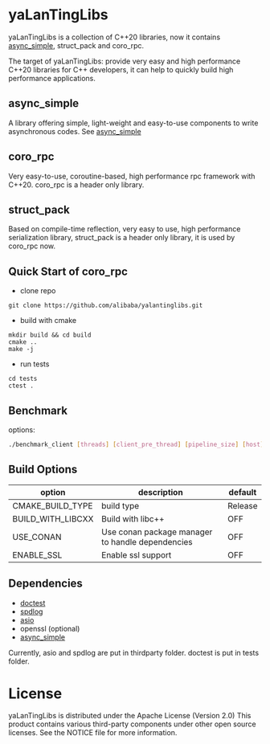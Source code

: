 # yaLanTingLibs

yaLanTingLibs is a collection of C++20 libraries, now it contains [async_simple](https://github.com/alibaba/async_simple), struct_pack and coro_rpc.

The target of yaLanTingLibs: provide very easy and high performance C++20 libraries for C++ developers, it can help to quickly build high performance applications.

## async_simple

A library offering simple, light-weight and easy-to-use components to write asynchronous codes.
See [async_simple](https://github.com/alibaba/async_simple)

## coro_rpc

Very easy-to-use, coroutine-based, high performance rpc framework with C++20. coro_rpc is a header only library.

## struct_pack

Based on compile-time reflection, very easy to use, high performance serialization library, struct_pack is a header only library, it is used by coro_rpc now.

## Quick Start of coro_rpc

- clone repo

```shell
git clone https://github.com/alibaba/yalantinglibs.git
```

- build with cmake

```shell
mkdir build && cd build
cmake ..
make -j
```

- run tests

```shell
cd tests
ctest .
```

## Benchmark

options:

```bash
./benchmark_client [threads] [client_pre_thread] [pipeline_size] [host] [port] [test_data_path] [test_time] [warm_up_time]
```

## Build Options

| option            | description                                      | default |
| ----------------- | ------------------------------------------------ | ------- |
| CMAKE_BUILD_TYPE  | build type                                       | Release |
| BUILD_WITH_LIBCXX | Build with libc++                                | OFF     |
| USE_CONAN         | Use conan package manager to handle dependencies | OFF     |
| ENABLE_SSL        | Enable ssl support                               | OFF     |

## Dependencies

- [doctest](https://github.com/doctest/doctest)
- [spdlog](https://github.com/gabime/spdlog)
- [asio](https://github.com/chriskohlhoff/asio)
- openssl (optional)
- [async_simple](https://github.com/alibaba/async_simple)

Currently, asio and spdlog are put in thirdparty folder.
doctest is put in tests folder.

# License

yaLanTingLibs is distributed under the Apache License (Version 2.0)
This product contains various third-party components under other open source licenses.
See the NOTICE file for more information.

